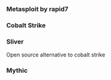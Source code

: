 ### Metasploit by rapid7

### Cobalt Strike

### Sliver
Open source alternative to cobalt strike

### Mythic


